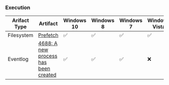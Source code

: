 ### Execution
| Arifact Type | Artifact | Windows 10 | Windows 8 | Windows 7 | Windows Vista | Windows XP |
| - | - | - | - | - | - | - |
| Filesystem | [Prefetch](execution/prefetch.md) | ✅ | ✅ | ✅ | ✅ | ✅ |
| Eventlog | [4688: A new process has been created](execution/evtx-process-created.md) | ✅ | ✅ | ✅ | ❌ | ❌ |